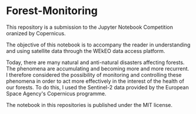 # Forest-Monitoring


This repository is a submission to the Jupyter Notebook Competition oranized by Copernicus.

The objective of this notebook is to accompany the reader in understanding and using satellite data through the WEkEO data access platform.

Today, there are many natural and anti-natural disasters affecting forests. The phenomena are accumulating and becoming more and more recurrent. I therefore considered the possibility of monitoring and controlling these phenomena in order to act more effectively in the interest of the health of our forests. To do this, I used the Sentinel-2 data provided by the European Space Agency's Copernicus programme. 

The notebook in this repositories is published under the MIT license.
